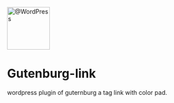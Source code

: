 <img itemprop="image" class="TableObject-item avatar" src="https://avatars2.githubusercontent.com/u/276006?s=200&amp;v=4" width="100" height="100" alt="@WordPress">

# Gutenburg-link
wordpress plugin of guternburg a tag link with color pad.
